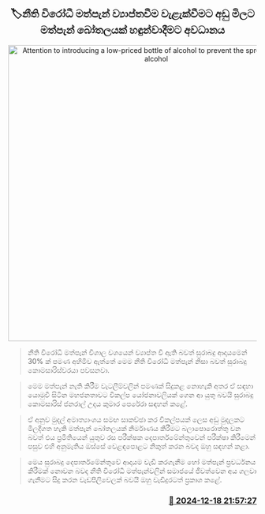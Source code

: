 <p align='center'><b><h2 align='center' title='Attention to introducing a low-priced bottle of alcohol to prevent the spread of illegal alcohol'>🏷නීති විරෝධී මත්පැන් ව්‍යාප්තවීම වැළැක්වීමට අඩු මිලට මත්පැන් බෝතලයක් හඳුන්වාදීමට අවධානය</h2></b></p>
<p align='center'><img src='https://helakuru.sgp1.cdn.digitaloceanspaces.com/esana/images/lib/liquor-1-archived.jpg' width='600' alt='Attention to introducing a low-priced bottle of alcohol to prevent the spread of illegal alcohol'></p>

> නීති විරෝධී මත්පැන් විශාල වශයෙන් ව්‍යාප්ත වී ඇති බවත් සුරාබදු ආදායමෙන් 30% ක් පමණ අහිමිව ඇත්තේ මෙම නීති විරෝධී මත්පැන් නිසා බවත් සුරාබදු කොමසාරිස්වරයා පවසනවා.

> මෙම මත්පැන් නැති කිරීම වැටලීම්වලින් පමණක් සිදුකළ නොහැකි අතර ඒ සඳහා යොමුවී සිටින මහජනතාවට විකල්ප යෝජනාවලියක් ගෙන ආ යුතු බවයි සුරාබදු කොමසාරිස් ජනරාල් උදය කුමාර පෙරේරා සඳහන් කළේ.

> ඒ අනුව මුදල් අමාත්‍යාංශ​ය සමඟ සාකච්ඡා කර විකල්පයක් ලෙස අඩු මුදලකට මිලදීගත හැකි මත්පැන් බෝතලයක් නිර්මාණය කිරීමට බලාපොරොත්තු වන බවත් එය ප්‍රමිතියෙන් යුතුව රස පරීක්ෂක දෙපාර්තමේන්තුවෙන් පරීක්ෂා කිරීමෙන් පසුව එහි අනුමැතිය ඔස්සේ වෙළ​ඳපොළට නිකුත් කරන බවද ඔහු සඳහන් කළා.

> මෙය සුරාබදු දෙපාර්තමේන්තුවේ ආදායම වැඩි කරගැනීම හෝ මත්පැන් ප්‍රවර්ධනය කිරීමක් නොවන බවද නීති විරෝධී මත්පැන්වලින් සමාජයේ ජීවත්වෙන අය ගලවා ගැනීමට සිදු කරන වැඩපිලිවෙලක් බවයි ඔහු වැඩිදුරටත් ප්‍රකාශ කළේ. 



<h3 align='right'><a href='https://www.helakuru.lk/esana/p/105996/'>📅 2024-12-18 21:57:27</a></h3>
